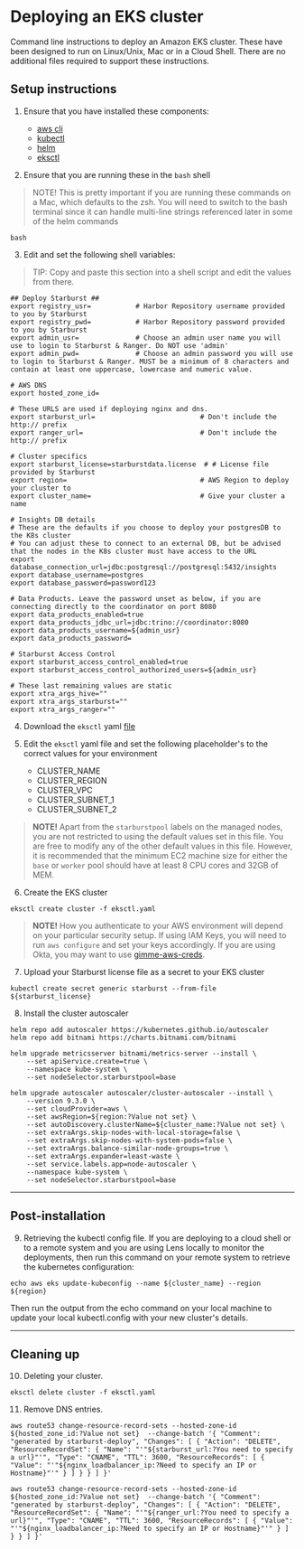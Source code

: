 # Deploying an EKS cluster
Command line instructions to deploy an Amazon EKS cluster. These have been designed to run on Linux/Unix, Mac or in a Cloud Shell. There are no additional files required to support these instructions.

## Setup instructions

1. Ensure that you have installed these components:
    - [aws cli](https://docs.aws.amazon.com/cli/latest/userguide/install-cliv2.html)
    - [kubectl](https://kubernetes.io/docs/tasks/tools/install-kubectl/)
    - [helm](https://helm.sh/docs/intro/install/)
    - [eksctl](https://eksctl.io/introduction/#installation)

2. Ensure that you are running these in the `bash` shell

>NOTE!
This is pretty important if you are running these commands on a Mac, which defaults to the zsh. You will need to switch to the bash terminal since it can handle multi-line strings referenced later in some of the helm commands

```shell
bash
```

3. Edit and set the following shell variables:

>TIP: Copy and paste this section into a shell script and edit the values from there.

```shell
## Deploy Starburst ##
export registry_usr=           # Harbor Repository username provided to you by Starburst
export registry_pwd=           # Harbor Repository password provided to you by Starburst
export admin_usr=              # Choose an admin user name you will use to login to Starburst & Ranger. Do NOT use 'admin'
export admin_pwd=              # Choose an admin password you will use to login to Starburst & Ranger. MUST be a minimum of 8 characters and contain at least one uppercase, lowercase and numeric value.

# AWS DNS
export hosted_zone_id=

# These URLS are used if deploying nginx and dns.
export starburst_url=                          # Don't include the http:// prefix
export ranger_url=                             # Don't include the http:// prefix

# Cluster specifics
export starburst_license=starburstdata.license  # # License file provided by Starburst
export region=                                 # AWS Region to deploy your cluster to
export cluster_name=                           # Give your cluster a name

# Insights DB details
# These are the defaults if you choose to deploy your postgresDB to the K8s cluster
# You can adjust these to connect to an external DB, but be advised that the nodes in the K8s cluster must have access to the URL
export database_connection_url=jdbc:postgresql://postgresql:5432/insights
export database_username=postgres
export database_password=password123

# Data Products. Leave the password unset as below, if you are connecting directly to the coordinator on port 8080
export data_products_enabled=true
export data_products_jdbc_url=jdbc:trino://coordinator:8080
export data_products_username=${admin_usr}
export data_products_password=

# Starburst Access Control
export starburst_access_control_enabled=true
export starburst_access_control_authorized_users=${admin_usr}

# These last remaining values are static
export xtra_args_hive=""
export xtra_args_starburst=""
export xtra_args_ranger=""
```

4. Download the `eksctl` yaml [file](https://raw.githubusercontent.com/starburstdata/starburst-deploy/main/aws/eksctl.yaml)

5. Edit the `eksctl` yaml file and set the following placeholder's to the correct values for your environment
    - CLUSTER_NAME
    - CLUSTER_REGION
    - CLUSTER_VPC
    - CLUSTER_SUBNET_1
    - CLUSTER_SUBNET_2

>**NOTE!**
Apart from the `starburstpool` labels on the managed nodes, you are not restricted to using the default values set in this file. You are free to modify any of the other default values in this file. However, it is recommended that the minimum EC2 machine size for either the `base` or `worker` pool should have at least 8 CPU cores and 32GB of MEM.

6. Create the EKS cluster
```shell
eksctl create cluster -f eksctl.yaml
```

>**NOTE!**
How you authenticate to your AWS environment will depend on your particular security setup. If using IAM Keys, you will need to run `aws configure` and set your keys accordingly. If you are using Okta, you may want to use [gimme-aws-creds](https://github.com/Nike-Inc/gimme-aws-creds).

7. Upload your Starburst license file as a secret to your EKS cluster
```shell
kubectl create secret generic starburst --from-file ${starburst_license}
```

8. Install the cluster autoscaler
```shell
helm repo add autoscaler https://kubernetes.github.io/autoscaler
helm repo add bitnami https://charts.bitnami.com/bitnami
```

```shell
helm upgrade metricsserver bitnami/metrics-server --install \
    --set apiService.create=true \
    --namespace kube-system \
    --set nodeSelector.starburstpool=base
```

```shell
helm upgrade autoscaler autoscaler/cluster-autoscaler --install \
    --version 9.3.0 \
    --set cloudProvider=aws \
    --set awsRegion=${region:?Value not set} \
    --set autoDiscovery.clusterName=${cluster_name:?Value not set} \
    --set extraArgs.skip-nodes-with-local-storage=false \
    --set extraArgs.skip-nodes-with-system-pods=false \
    --set extraArgs.balance-similar-node-groups=true \
    --set extraArgs.expander=least-waste \
    --set service.labels.app=node-autoscaler \
    --namespace kube-system \
    --set nodeSelector.starburstpool=base
```

---
## Post-installation

9. Retrieving the kubectl config file.
If you are deploying to a cloud shell or to a remote system and you are using Lens locally to monitor the deployments, then run this command on your remote system to retrieve the kubernetes configuration:
```shell
echo aws eks update-kubeconfig --name ${cluster_name} --region ${region}
```
Then run the output from the echo command on your local machine to update your local kubectl.config with your new cluster's details.

---

## Cleaning up

10. Deleting your cluster.
```shell
eksctl delete cluster -f eksctl.yaml 
```

11. Remove DNS entries.

```shell
aws route53 change-resource-record-sets --hosted-zone-id ${hosted_zone_id:?Value not set}  --change-batch '{ "Comment": "generated by starburst-deploy", "Changes": [ { "Action": "DELETE", "ResourceRecordSet": { "Name": "'"${starburst_url:?You need to specify a url}"'", "Type": "CNAME", "TTL": 3600, "ResourceRecords": [ { "Value": "'"${nginx_loadbalancer_ip:?Need to specify an IP or Hostname}"'" } ] } } ] }'
```

```shell
aws route53 change-resource-record-sets --hosted-zone-id ${hosted_zone_id:?Value not set}  --change-batch '{ "Comment": "generated by starburst-deploy", "Changes": [ { "Action": "DELETE", "ResourceRecordSet": { "Name": "'"${ranger_url:?You need to specify a url}"'", "Type": "CNAME", "TTL": 3600, "ResourceRecords": [ { "Value": "'"${nginx_loadbalancer_ip:?Need to specify an IP or Hostname}"'" } ] } } ] }'
```
